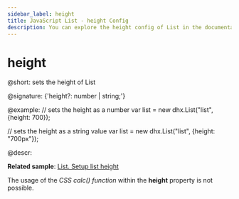 ```yaml
---
sidebar_label: height
title: JavaScript List - height Config 
description: You can explore the height config of List in the documentation of the DHTMLX JavaScript UI library. Browse developer guides and API reference, try out code examples and live demos, and download a free 30-day evaluation version of DHTMLX Suite 7.
---
```


# height

@short: sets the height of List

@signature: {'height?: number | string;'}

@example:
// sets the height as a number
var list = new dhx.List("list", {height: 700});

// sets the height as a string value
var list = new dhx.List("list", {height: "700px"});

@descr:

**Related sample**: [List. Setup list height](https://snippet.dhtmlx.com/k2mj2sz7)

The usage of the *CSS calc() function* within the **height** property is not possible.

[comment]: # (@related: list/configuration.md#height-of-the-list)
